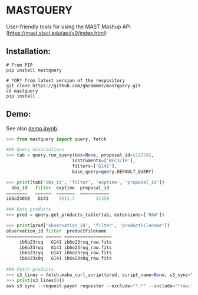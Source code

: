 # MASTQUERY
User-friendly tools for using the MAST Mashup API (https://mast.stsci.edu/api/v0/index.html)

## Installation:

    # From PIP
    pip install mastquery
    
    # *OR* from latest version of the respository
    git clone https://github.com/gbrammer/mastquery.git
    cd mastquery
    pip install . 
    
## Demo:

See also [demo.ipynb](https://github.com/gbrammer/mastquery/blob/master/examples/demo.ipynb).

```python
>>> from mastquery import query, fetch

### Query associations
>>> tab = query.run_query(box=None, proposal_id=[11359],
                         instruments=['WFC3/IR'], 
                         filters=['G141'],
                         base_query=query.DEFAULT_QUERY)

>>> print(tab['obs_id', 'filter', 'exptime', 'proposal_id'])
  obs_id   filter  exptime  proposal_id
========   ======  =======  ===========
ib6o23010   G141    4211.7        11359

### Data products
>>> prod = query.get_products_table(tab, extensions=['RAW'])

>>> print(prod['observation_id', 'filter', 'productFilename'])
observation_id filter  productFilename  
============== ====== ==================
     ib6o23rsq   G141 ib6o23rsq_raw.fits
     ib6o23ruq   G141 ib6o23ruq_raw.fits
     ib6o23ryq   G141 ib6o23ryq_raw.fits
     ib6o23s0q   G141 ib6o23s0q_raw.fits
     
### Fetch products
>>> s3_lines = fetch.make_curl_script(prod, script_name=None, s3_sync=True)
>>> print(s3_lines[0])
aws s3 sync --request-payer requester --exclude="*.*" --include="*raw.fits" s3://stpubdata/hst/public/ib6o/ib6o23rsq/ .//
``` 
